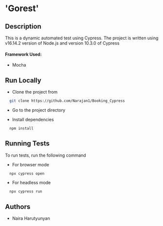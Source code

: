 
# 'Gorest' 


## Description

This is a dynamic automated test using Cypress.
The project is written using v16.14.2 version of Node.js and version 10.3.0 of Cypress

#### Framework Used: 
- Mocha

## Run Locally

- Clone the project from

```bash
  git clone https://github.com/Narajan1/Booking_Cypress
```

- Go to the project directory

- Install dependencies

```bash
  npm install
```

## Running Tests

To run tests, run the following command

- For browser mode

```bash
  npx cypress open
```

- For headless mode
```bash
  npx cypress run
```


## Authors

- Naira Harutyunyan
